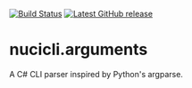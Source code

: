 [![Build Status](https://github.com/hmlendea/nucicli.arguments/actions/workflows/dotnet.yml/badge.svg)](https://github.com/hmlendea/nucicli.arguments/actions/workflows/dotnet.yml) [![Latest GitHub release](https://img.shields.io/github/v/release/hmlendea/nucicli.arguments)](https://github.com/hmlendea/nucicli.arguments/releases/latest)

# nucicli.arguments
A C# CLI parser inspired by Python's argparse.
